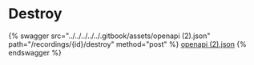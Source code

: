 # Destroy

{% swagger src="../../../../../.gitbook/assets/openapi (2).json" path="/recordings/{id}/destroy" method="post" %}
[openapi (2).json](<../../../../../.gitbook/assets/openapi (2).json>)
{% endswagger %}
